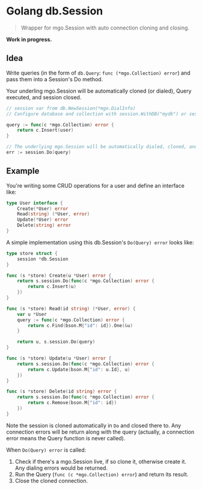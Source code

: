 # Golang db.Session
> Wrapper for mgo.Session with auto connection cloning and closing.

**Work in progress.**


## Idea

Write queries (in the form of `db.Query`: `func (*mgo.Collection) error`) and pass them into a Session's Do method.

Your underling mgo.Session will be automatically cloned (or dialed), Query executed, and session closed.

```go
// session var from db.NewSession(*mgo.DialInfo)
// Configure database and collection with session.WithDB("mydb") or session.WithCollection("users")

query := func(c *mgo.Collection) error {
	return c.Insert(user)
}

// The underlying mgo.Session will be automatically dialed, cloned, and closed.
err := session.Do(query)
```


## Example

You're writing some CRUD operations for a user and define an interface like:

```go
type User interface {
	Create(*User) error
	Read(string) (*User, error)
	Update(*User) error
	Delete(string) error
}
```

A simple implementation using this db.Session's `Do(Query) error` looks like:

```go
type store struct {
	session *db.Session
}

func (s *store) Create(u *User) error {
	return s.session.Do(func(c *mgo.Collection) error {
		return c.Insert(u)
	})
}

func (s *store) Read(id string) (*User, error) {
	var u *User
	query := func(c *mgo.Collection) error {
		return c.Find(bson.M{"id": id}).One(&u)
	}

	return u, s.session.Do(query)
}

func (s *store) Update(u *User) error {
	return s.session.Do(func(c *mgo.Collection) error {
		return c.Update(bson.M{"id": u.Id}, u)
	})
}

func (s *store) Delete(id string) error {
	return s.session.Do(func(c *mgo.Collection) error {
		return c.Remove(bson.M{"id": id})
	})
}
```

Note the session is cloned automatically in `Do` and closed there to.
Any connection errors will be return along with the query (actually, a connection error means the Query function is never called).

When `Do(Query) error` is called:
1. Check if there's a mgo.Session live, if so clone it, otherwise create it. Any dialing errors would be returned.
2. Run the Query (`func (c *mgo.Collection) error`) and return its result.
3. Close the cloned connection.
